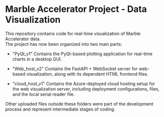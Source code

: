 # Marble Accelerator Project - Data Visualization

This repository contains code for real-time visualization of Marble Accelerator data.  
The project has now been organized into two main parts:

- "PyQt_v1"
  Contains the PyQt-based plotting application for real-time charts in a desktop GUI.

- "Web_host_v2"
  Contains the FastAPI + WebSocket server for web-based visualization, along with its dependent HTML frontend files.

- "cloud_host_v1"
  Contains the Azure-deployed cloud hosting setup for the web visualization server, including deployment configurations, files, and the local serial reader file.

Other uploaded files outside these folders were part of the development process and represent intermediate stages of coding.  
